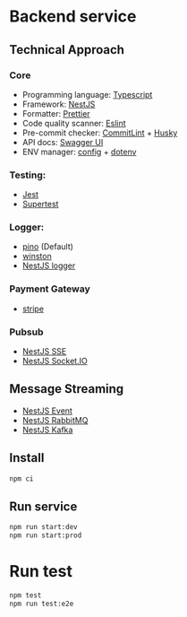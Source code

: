 # Backend service

## Technical Approach

### Core

- Programming language: [Typescript](https://www.typescriptlang.org/)
- Framework: [NestJS](https://nestjs.com/)
- Formatter: [Prettier](https://prettier.io/)
- Code quality scanner: [Eslint](https://eslint.org/)
- Pre-commit checker: [CommitLint](https://commitlint.js.org/) + [Husky](https://typicode.github.io/husky/)
- API docs: [Swagger UI](https://swagger.io/tools/swagger-ui/)
- ENV manager: [config](https://github.com/node-config/node-config) + [dotenv](https://github.com/motdotla/dotenv)

### Testing:

- [Jest](https://jestjs.io/)
- [Supertest](https://github.com/ladjs/supertest)

### Logger:

- [pino](https://getpino.io/#/) (Default)
- [winston](https://github.com/winstonjs/winston)
- [NestJS logger](https://docs.nestjs.com/techniques/logger#extend-built-in-logger)

### Payment Gateway

- [stripe](https://stripe.com/)

### Pubsub

- [NestJS SSE](https://docs.nestjs.com/techniques/server-sent-events)
- [NestJS Socket.IO](https://docs.nestjs.com/websockets/gateways)

## Message Streaming

- [NestJS Event](https://docs.nestjs.com/techniques/events)
- [NestJS RabbitMQ](https://docs.nestjs.com/microservices/rabbitmq)
- [NestJS Kafka](https://docs.nestjs.com/microservices/kafka)

## Install

```bash
npm ci
```

## Run service

```bash
npm run start:dev
npm run start:prod
```

# Run test

```bash
npm test
npm run test:e2e
```
